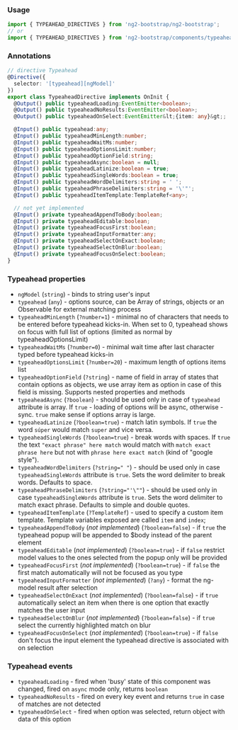 ### Usage
```typescript
import { TYPEAHEAD_DIRECTIVES } from 'ng2-bootstrap/ng2-bootstrap';
// or
import { TYPEAHEAD_DIRECTIVES } from 'ng2-bootstrap/components/typeahead';
```

### Annotations
```typescript
// directive Typeahead
@Directive({
  selector: '[typeahead][ngModel]'
})
export class TypeaheadDirective implements OnInit {
  @Output() public typeaheadLoading:EventEmitter<boolean>;
  @Output() public typeaheadNoResults:EventEmitter<boolean>;
  @Output() public typeaheadOnSelect:EventEmitter&lt;{item: any}&gt;;

  @Input() public typeahead:any;
  @Input() public typeaheadMinLength:number;
  @Input() public typeaheadWaitMs:number;
  @Input() public typeaheadOptionsLimit:number;
  @Input() public typeaheadOptionField:string;
  @Input() public typeaheadAsync:boolean = null;
  @Input() public typeaheadLatinize:boolean = true;
  @Input() public typeaheadSingleWords:boolean = true;
  @Input() public typeaheadWordDelimiters:string = ' ';
  @Input() public typeaheadPhraseDelimiters:string = '\'"';
  @Input() public typeaheadItemTemplate:TemplateRef<any>;

  // not yet implemented
  @Input() private typeaheadAppendToBody:boolean;
  @Input() private typeaheadEditable:boolean;
  @Input() private typeaheadFocusFirst:boolean;
  @Input() private typeaheadInputFormatter:any;
  @Input() private typeaheadSelectOnExact:boolean;
  @Input() private typeaheadSelectOnBlur:boolean;
  @Input() private typeaheadFocusOnSelect:boolean;
}
```

### Typeahead properties

  - `ngModel` (`string`) - binds to string user's input
  - `typeahead` (`any`) - options source, can be Array of strings, objects or an Observable for external matching process
  - `typeaheadMinLength` (`?number=1`) - minimal no of characters that needs to be entered before typeahead kicks-in. When set to 0, typeahead shows on focus with full list of options (limited as normal by typeaheadOptionsLimit)
  - `typeaheadWaitMs` (`?number=0`) - minimal wait time after last character typed before typeahead kicks-in
  - `typeaheadOptionsLimit` (`?number=20`) - maximum length of options items list
  - `typeaheadOptionField` (`?string`) - name of field in array of states that contain options as objects, we use array item as option in case of this field is missing. Supports nested properties and methods
  - `typeaheadAsync` (`?boolean`) - should be used only in case of `typeahead` attribute is array. If `true` - loading of options will be async, otherwise - sync. `true` make sense if options array is large.
  - `typeaheadLatinize` (`?boolean=true`) - match latin symbols. If `true` the word `súper` would match `super` and vice versa.
  - `typeaheadSingleWords` (`?boolean=true`) - break words with spaces. If `true` the text `"exact phrase" here match` would match with `match exact phrase here` but not with `phrase here exact match` (kind of "google style").
  - `typeaheadWordDelimiters` (`?string=" "`) - should be used only in case `typeaheadSingleWords` attribute is `true`. Sets the word delimiter to break words. Defaults to space.
  - `typeaheadPhraseDelimiters` (`?string="'\""`) - should be used only in case `typeaheadSingleWords` attribute is `true`. Sets the word delimiter to match exact phrase. Defaults to simple and double quotes.
  - `typeaheadItemTemplate` (`?TemplateRef`) - used to specify a custom item template. Template variables exposed are called `item` and `index`;
  - `typeaheadAppendToBody` (*not implemented*) (`?boolean=false`) - if `true` the typeahead popup will be appended to $body instead of the parent element
  - `typeaheadEditable` (*not implemented*) (`?boolean=true`) - if `false` restrict model values to the ones selected from the popup only will be provided
  - `typeaheadFocusFirst` (*not implemented*) (`?boolean=true`) - if `false` the first match automatically will not be focused as you type
  - `typeaheadInputFormatter` (*not implemented*) (`?any`) - format the ng-model result after selection
  - `typeaheadSelectOnExact` (*not implemented*) (`?boolean=false`) - if `true` automatically select an item when there is one option that exactly matches the user input
  - `typeaheadSelectOnBlur` (*not implemented*) (`?boolean=false`) - if `true` select the currently highlighted match on blur
  - `typeaheadFocusOnSelect` (*not implemented*) (`?boolean=true`) - if `false` don't focus the input element the typeahead directive is associated with on selection

### Typeahead events

  - `typeaheadLoading` - fired when 'busy' state of this component was changed, fired on `async` mode only, returns `boolean`
  - `typeaheadNoResults` - fired on every key event and returns `true` in case of matches are not detected
  - `typeaheadOnSelect` - fired when option was selected, return object with data of this option
